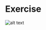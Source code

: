 # Exercise
![alt text](https://user-images.githubusercontent.com/70604577/160036623-8bde6501-5ee6-4577-92a4-6ffbc02e858b.png)
